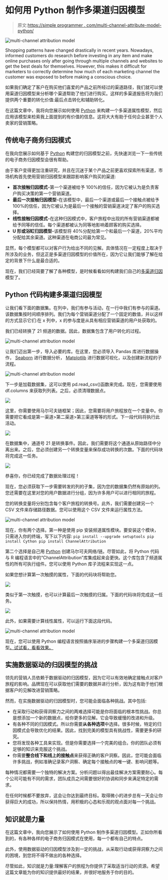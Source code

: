 # 如何用 Python 制作多渠道归因模型

> 原文:[https://simple programmer . com/multi-channel-attribute-model-python/](https://simpleprogrammer.com/multi-channel-attribution-model-python/)

![multi-channel attribution model](img/3a1c91d61217ff965740b625e6127b49.png)

Shopping patterns have changed drastically in recent years. Nowadays, informed customers do research before investing in any item and make online purchases only after going through multiple channels and websites to get the best deals for themselves. However, this makes it difficult for marketers to correctly determine how much of each marketing channel the customer was exposed to before making a conscious choice.

如果我们确定了客户在购买他们喜爱的产品之前所经过的渠道路径，我们就可以使用渠道归因模型来分析哪个渠道帮助了他们进行购买。这样的多渠道报告将为我们提供两个重要的转化价值:最后点击转化和辅助转化。

在这篇文章中，我将向您展示如何使用 [Python](https://simpleprogrammer.com/5-benefits-of-python/) 来构建一个多渠道属性模型，然后应用该模型来检索我上面提到的有价值的信息。这将大大有助于任何企业甚至个人卖家的营销策略。

## 传统电子商务归因模式

在我向您展示如何基于 [Python](https://simpleprogrammer.com/get-started-learning-python/) 构建您的归因模型之前，先快速浏览一下一些传统的电子商务归因模型会很有帮助。

由于客户变得更加注重研究，并且在沉迷于某个产品之前更喜欢探索所有渠道，市场机构首先使用营销归因模型来跟踪影响客户购买的渠道:

*   **首次接触归因模式**–第一个渠道被给予 100%的信任，因为它被认为是负责客户购买决策的第一个营销渠道。
*   **最后一次接触归因模型**–在该模型中，最后一个渠道或最后一个接触点被给予 100%的信任，因为它被认为是最后一个接触的营销渠道决定了客户的购买选择。
*   **线性接触归因模式**–在这种归因模式中，客户旅程中出现的所有营销渠道都被给予同等的信任。每个渠道都被认为同等地影响着顾客的购买选择。
*   **U 形或浴缸归因模型**–该模型将 40%分配给第一个和最后一个渠道，20%平均分配给其余渠道。这种渠道在电商公司最为常见。

显然，每个模型都可以对客户行为给出不同的见解。具体情况在一定程度上取决于所涉及的业务，但这正是多渠道归因模型的价值所在，因为它让我们能够了解在给定的背景下什么是最合适的。

现在，我们已经简要了解了各种模型，是时候看看如何构建我们自己的[多渠道归因](https://www.amazon.com/dp/0655409971/makithecompsi-20)模型了。

## Python 代码构建多渠道归因模型

让我们看下面的数据集。在列中，我们有参与活动，在一行中我们有参与的渠道。该数据集按时间顺序排列。我们为每个营销渠道分配了一个固定的数值，并以这样的方式显示它们:在 x 列中，x 的参与度是从具有相应营销渠道的用户处获取的。

我们已经转换了 21 频道的数据。因此，数据集包含了用户转化的过程。

![multi-channel attribution model](img/dd87bf467fda2509f82229b846a9ed5e.png)

让我们迈出第一步，导入必要的库。在这里，您必须导入 Pandas 库进行数据操作， [Seaborn](https://seaborn.pydata.org/) 进行数据分析， [Matplotlib](https://www.w3schools.com/python/matplotlib_pyplot.asp) 进行数据可视化，以及创建新流程的子流程。

![multi-channel attribution model](img/811a5d289be20317cee2a0ef1d74b129.png)

下一步是加载数据集，这可以使用 pd.read_csv()函数来完成。现在，您需要使用 df.columns 来获取列列表。之后，必须清理数据点。

![](img/f2cf1290d06f30dce739d1223c47df3b.png)

这里，你需要使用马尔可夫链框架；因此，您需要将用户旅程放在一个变量中。你需要把它看成是第一渠道>第二渠道>第三渠道等等的形式。下一段代码将执行此活动。

![](img/0a051db8e88ea35ca2830da6ec691ada.png)

在数据集中，通道号 21 是转换事件。因此，我们需要将这个通道从原始路径中分离出来。之后，您必须创建另一个转换变量来保存成功转换的次数。下面的代码块将完成这一任务。

![](img/ed6770ac584225f6c5da2157fc6f9546.png)

恭喜你，你已经完成了数据处理过程！

现在，您必须获取下一步需要转发的列的子集，因为您的数据集仍然有原始的列。您还需要在这里对您的用户数据进行分组，因为许多用户可以进行相同的旅程。

您的转换变量将分别包含每个客户旅程的转换号。此外，我们需要创建另一个 CSV 文件来存储路径数据。您可以使用这个 CSV 文件来运行属性方法。

![multi-channel attribution model](img/a75ca59ed2e671669b83a173238a5a3c.png)

现在，你有两个选择。第一种是使用 pip 安装频道属性模块。要安装这个模块，只需进入你的终端，写下以下内容:
 `pip install --upgrade setuptools
pip install Cython
pip install ChannelAttribution` 

第二个选择是自己用 [Python](https://www.amazon.com/dp/1775093328/makithecompsi-20) 创建马尔可夫网络/链。尽管如此，将 Python 代码与 R 编程语言中的“ChannelAttribution”库集成起来会更快。这个库包含了频道属性的所有可执行组件。您可以使用 Python 库子流程来实现这一点。

如果您想计算第一次触摸的属性，下面的代码块将帮助您。

![](img/e4facd3db11b711f970a3d7ceae81702.png)

类似于第一次触摸，也可以计算最后一次触摸的归属。下面的代码块将完成这一任务。

![](img/033a99a9f07882c6961647f0f94fdbf7.png)

此外，如果需要计算线性属性，可以运行下面这段代码。

![multi-channel attribution model](img/0a9e2f5ffb358805299ddc609c16966a.png)

现在，您可以使用 Python 编程语言按照循序渐进的步骤构建一个多渠道归因模型[。试试看，看看效果。](https://www.codingninjas.com/courses/online-python-course)

## 实施数据驱动的归因模型的挑战

领先的营销人员依赖于数据驱动的归因模型，因为它可以有效地确定接触点对客户旅程的影响。品牌现在可以获取他们需要的数据并进行分析，因为这有助于他们根据客户的见解改进营销策略。

然而，在实施数据驱动的归因模型时，您可能会面临各种挑战。其中包括:

*   在采取行动和获得洞察力之间的两难选择可能是你将面临的根本性挑战。你总是想添加一个新的数据点，给你更多的见解。它会导致缓慢的改进和升级。
*   有各种不同的归因模式。所以你需要**从各种选项**中选择。很多时候，特定的归因模式会导致优化的结果。因此，找到完美的模型具有挑战性，需要更多的研究。
*   您将发现各种工具来实现。但是你需要选择一个完美的组合。你的团队必须有足够的知识来克服这个挑战。
*   你需要**整合线下和线上的接触点**来获得正确的客户洞察。因此，您可能会面临许多挑战，例如准确记录客户洞察、确定每个接触点的唯一键、影响问题等。

每种情况都需要一个独特的解决方案。分析问题以得出最佳解决方案需要耐心。每个公司可能有不同的需求，团队成员之间需要很好的协调和同步来满足特定的需求。

在任何时候都不要放弃，这会让你达到最终目标。取得微小的进步总有一天会让你获得巨大的成功，所以保持热情，用积极的心态和乐观的观点面对每一个挑战。

## 知识就是力量

在这篇文章中，我向您展示了如何使用 Python 制作多渠道归因模型。正如你所看到的，有各种各样的电子商务归因模式在使用，每一个都有自己的特点。

此外，使用数据驱动的归因模型涉及到一定的挑战，从采取行动或获得洞察力之间的困境，到您将不得不做出的各种选择。

尽管如此，知识就是力量:理解客户的旅程为你提供了采取适当行动的资源。希望这篇文章能为你的知识提供最好的结果，并很好地服务于你的目的。